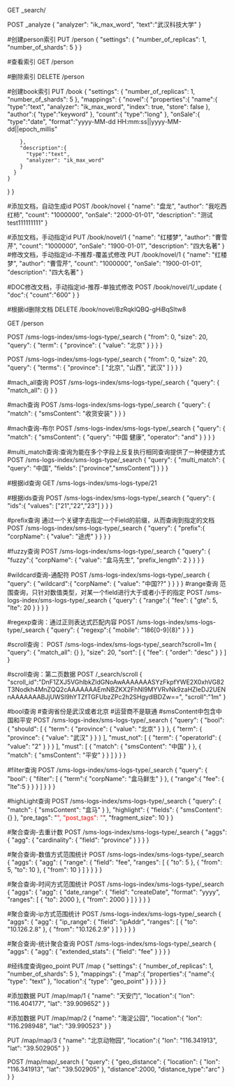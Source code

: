GET _search/

POST _analyze
{
"analyzer": "ik_max_word",
"text":"武汉科技大学"
}

#创建person索引
PUT /person
{
"settings": {
"number_of_replicas": 1,
"number_of_shards": 5
}
}

#查看索引
GET /person

#删除索引
DELETE /person


#创建book索引
PUT /book
{
"settings": {
"number_of_replicas": 1,
"number_of_shards": 5
},
"mappings": {
"novel":{
"properties":{
"name":{
"type":"text",
"analyzer": "ik_max_word",
"index": true,
"store": false
},
"author":{
"type":"keyword"
},
"count":{
"type":"long"
},
"onSale":{
"type":"date",
"format":"yyyy-MM-dd HH:mm:ss||yyyy-MM-dd||epoch_millis"

        },
        "description":{
          "type":"text",
          "analyzer": "ik_max_word"
        }
      }
    }
}
}

#添加文档，自动生成id
POST /book/novel
{
"name": "盘龙",
"author": "我吃西红柿",
"count": "1000000",
"onSale": "2000-01-01",
"description": "测试test111111111"
}

#添加文档，手动指定id
PUT /book/novel/1
{
"name": "红楼梦",
"author": "曹雪芹",
"count": "1000000",
"onSale": "1900-01-01",
"description": "四大名著"
}
#修改文档，手动指定id-不推荐-覆盖式修改
PUT /book/novel/1
{
"name": "红楼梦",
"author": "曹雪芹",
"count": "1000000",
"onSale": "1900-01-01",
"description": "四大名著"
}

#DOC修改文档，手动指定id-推荐-单独式修改
POST /book/novel/1/_update
{
"doc":{
"count":"600"
}
}

#根据id删除文档
DELETE /book/novel/BzRqkIQBQ-gHiBqSltw8

GET /person


POST /sms-logs-index/sms-logs-type/_search
{
"from": 0,
"size": 20,
"query": {
"term": {
"province": {
"value": "北京"
}
}
}
}

POST /sms-logs-index/sms-logs-type/_search
{
"from": 0,
"size": 20,
"query": {
"terms": {
"province": [
"北京",
"山西",
"武汉"
]
}
}
}

#mach_all查询
POST /sms-logs-index/sms-logs-type/_search
{
"query": {
"match_all": {}
}
}


#mach查询
POST /sms-logs-index/sms-logs-type/_search
{
"query": {
"match": {
"smsContent": "收货安装"
}
}
}

#mach查询-布尔
POST /sms-logs-index/sms-logs-type/_search
{
"query": {
"match": {
"smsContent": {
"query": "中国 健康",
"operator": "and"
}
}
}
}


#multi_match查询:查询为能在多个字段上反复执行相同查询提供了一种便捷方式
POST /sms-logs-index/sms-logs-type/_search
{
"query": {
"multi_match": {
"query": "中国",
"fields": ["province","smsContent"]
}
}
}

#根据id查询
GET /sms-logs-index/sms-logs-type/21

#根据ids查询
POST /sms-logs-index/sms-logs-type/_search
{
"query": {
"ids":{
"values": ["21","22","23"]
}
}
}


#prefix查询 通过一个关键字去指定一个Field的前缀，从而查询到指定的文档
POST /sms-logs-index/sms-logs-type/_search
{
"query": {
"prefix":{
"corpName": {
"value": "途虎"
}
}
}
}

#fuzzy查询
POST /sms-logs-index/sms-logs-type/_search
{
"query": {
"fuzzy":{
"corpName": {
"value": "盒马先生",
"prefix_length": 2
}
}
}
}

#wildcard查询-通配符
POST /sms-logs-index/sms-logs-type/_search
{
"query": {
"wildcard":{
"corpName": {
"value": "中国??"
}
}
}
}
#range查询 范围查询，只针对数值类型，对某一个field进行大于或者小于的指定
POST /sms-logs-index/sms-logs-type/_search
{
"query": {
"range":{
"fee": {
"gte": 5,
"lte": 20
}
}
}
}

#regexp查询：通过正则表达式匹配内容
POST /sms-logs-index/sms-logs-type/_search
{
"query": {
"regexp":{
"mobile": "186[0-9]{8}"
}
}
}

#scroll查询：
POST /sms-logs-index/sms-logs-type/_search?scroll=1m
{
"query": {
"match_all": {}
},
"size": 20,
"sort": [
{
"fee": {
"order": "desc"
}
}
]
}

#scroll查询：第二页数据
POST /_search/scroll
{
"scroll_id":"DnF1ZXJ5VGhlbkZldGNoAwAAAAAAASYzFkpfYWE2X0xhVG82T3Nodkh4MnZQQ2cAAAAAAAEmNBZKX2FhNl9MYVRvNk9zaHZIeDJ2UENnAAAAAAABJjUWSl9hYTZfTGFUbzZPc2h2SHgydlBDZw==",
"scroll":"1m"
}

#bool查询
#查询省份是武汉或者北京
#运营商不是联通
#smsContent中包含中国和平安
POST /sms-logs-index/sms-logs-type/_search
{
"query": {
"bool": {
"should": [
{
"term": {
"province": {
"value": "北京"
}
}
},
{
"term": {
"province": {
"value": "武汉"
}
}
}
],
"must_not": [
{
"term": {
"operatorId": {
"value": "2"
}
}
}
],
"must": [
{
"match": {
"smsContent": "中国"
}
},
{
"match": {
"smsContent": "平安"
}
}
]
}
}
}

#filter查询
POST /sms-logs-index/sms-logs-type/_search
{
"query": {
"bool": {
"filter": [
{
"term":{
"corpName": "盒马鲜生"
}
},
{
"range":{
"fee": {
"lte":5
}
}
}
]
}
}
}

#highLight查询
POST /sms-logs-index/sms-logs-type/_search
{
"query": {
"match": {
"smsContent": "盒马"
}
},
"highlight": {
"fields": {
"smsContent": {}
},
"pre_tags": "<font color='red'>",
"post_tags": "</font>",
"fragment_size": 10
}
}

#聚合查询-去重计数
POST /sms-logs-index/sms-logs-type/_search
{
"aggs": {
"agg": {
"cardinality": {
"field": "province"
}
}
}
}

#聚合查询-数值方式范围统计
POST /sms-logs-index/sms-logs-type/_search
{
"aggs": {
"agg": {
"range": {
"field": "fee",
"ranges": [
{
"to": 5
},
{
"from": 5,
"to": 10
},
{
"from": 10
}
]
}
}
}
}

#聚合查询-时间方式范围统计
POST /sms-logs-index/sms-logs-type/_search
{
"aggs": {
"agg": {
"date_range": {
"field": "createDate",
"format": "yyyy",
"ranges": [
{
"to": 2000
},
{
"from": 2000
}
]
}
}
}
}

#聚合查询-ip方式范围统计
POST /sms-logs-index/sms-logs-type/_search
{
"aggs": {
"agg": {
"ip_range": {
"field": "ipAddr",
"ranges": [
{
"to": "10.126.2.8"
},
{
"from": "10.126.2.9"
}
]
}
}
}
}

#聚合查询-统计聚合查询
POST /sms-logs-index/sms-logs-type/_search
{
"aggs": {
"agg": {
"extended_stats": {
"field": "fee"
}
}
}
}

#经纬度查询geo_point
PUT /map
{
"settings": {
"number_of_replicas": 1,
"number_of_shards": 5
},
"mappings": {
"map":{
"properties":{
"name":{
"type": "text"
},
"location":{
"type": "geo_point"
}
}
}
}
}

#添加数据
PUT /map/map/1
{
"name": "天安门",
"location":{
"lon": "116.404177",
"lat": "39.909652"
}
}

#添加数据
PUT /map/map/2
{
"name": "海淀公园",
"location":{
"lon": "116.298948",
"lat": "39.990523"
}
}


PUT /map/map/3
{
"name": "北京动物园",
"location":{
"lon": "116.341913",
"lat": "39.502905"
}
}


POST /map/map/_search
{
"query": {
"geo_distance": {
"location":
{
"lon": "116.341913",
"lat": "39.502905"
},
"distance":2000,
"distance_type":"arc"
}
}
}




























